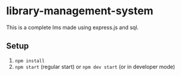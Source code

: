 # library-management-system
This is a complete lms made using express.js and sql.


## Setup
1. `npm install`
2. `npm start` (regular start) or `npm dev start` (or in developer mode)
